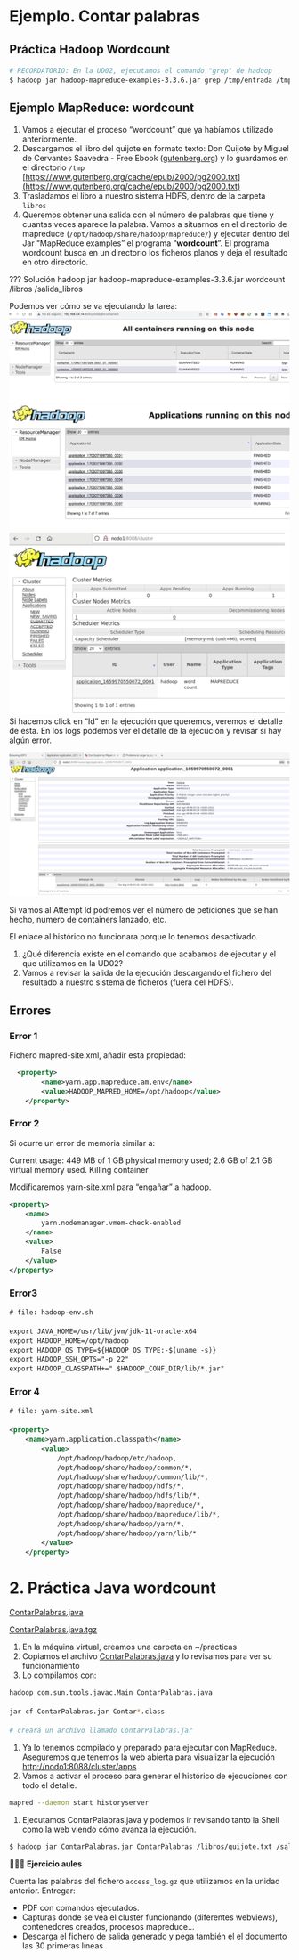 # Ejemplo. Contar palabras

## Práctica Hadoop Wordcount

```bash
# RECORDATORIO: En la UD02, ejecutamos el comando "grep" de hadoop
$ hadoop jar hadoop-mapreduce-examples-3.3.6.jar grep /tmp/entrada /tmp/salida/ 'kms'
```

## **Ejemplo MapReduce: wordcount**

1. Vamos a ejecutar el proceso “wordcount” que ya habíamos utilizado anteriormente.
2. Descargamos el libro del quijote en formato texto: Don Quijote by Miguel de Cervantes Saavedra - Free Ebook ([gutenberg.org](http://gutenberg.org/)) y lo guardamos en el directorio `/tmp`
   [https://www.gutenberg.org/cache/epub/2000/pg2000.txt](https://www.gutenberg.org/cache/epub/2000/pg2000.txt)
3. Trasladamos el libro a nuestro sistema HDFS, dentro de la carpeta `libros`
4. Queremos obtener una salida con el número de palabras que tiene y cuantas veces aparece la palabra. Vamos a situarnos en el directorio de mapreduce (`/opt/hadoop/share/hadoop/mapreduce/`) y ejecutar dentro del Jar “MapReduce examples” el programa “**wordcount**”.
El programa wordcount busca en un directorio los ficheros planos y deja el resultado en otro directorio.

??? Solución
	hadoop jar hadoop-mapreduce-examples-3.3.6.jar wordcount /libros /salida_libros 


Podemos ver cómo se va ejecutando la tarea:
![](<./images/3.contar4.png>)
![](<./images/3.contar1.png>)
![](<./images/3.contar2.png>)
Si hacemos click en “Id” en la ejecución que queremos, veremos el detalle de esta. En los logs podemos ver el detalle de la ejecución y revisar si hay algún error.

![](<./images/3.contar3.png>)

Si vamos al Attempt Id podremos ver el número de peticiones que se han hecho, numero de containers lanzado, etc.

El enlace al histórico no funcionara porque lo tenemos desactivado.


1. ¿Qué diferencia existe en el comando que acabamos de ejecutar y el que utilizamos en la UD02?
2. Vamos a revisar la salida de la ejecución descargando el fichero del resultado a nuestro sistema de ficheros (fuera del HDFS).

## Errores

### Error 1

Fichero mapred-site.xml, añadir esta propiedad:

```xml
  <property>
   		<name>yarn.app.mapreduce.am.env</name>
   		<value>HADOOP_MAPRED_HOME=/opt/hadoop</value>
	</property>
```

### Error 2

Si ocurre un error de memoria similar a:

Current usage: 449 MB of 1 GB physical memory used; 2.6 GB of 2.1 GB virtual memory used. Killing container

Modificaremos yarn-site.xml para “engañar” a hadoop.

```xml
<property>
	<name>
		yarn.nodemanager.vmem-check-enabled
	</name>
	<value>
		False
	</value>
</property>
```

### Error3

```xml
# file: hadoop-env.sh

export JAVA_HOME=/usr/lib/jvm/jdk-11-oracle-x64
export HADOOP_HOME=/opt/hadoop
export HADOOP_OS_TYPE=${HADOOP_OS_TYPE:-$(uname -s)}
export HADOOP_SSH_OPTS="-p 22"
export HADOOP_CLASSPATH+=" $HADOOP_CONF_DIR/lib/*.jar"
```

### Error 4

```xml
# file: yarn-site.xml

<property>
    <name>yarn.application.classpath</name>
		<value>
			/opt/hadoop/hadoop/etc/hadoop,
			/opt/hadoop/share/hadoop/common/*,
			/opt/hadoop/share/hadoop/common/lib/*,
			/opt/hadoop/share/hadoop/hdfs/*,
			/opt/hadoop/share/hadoop/hdfs/lib/*,
			/opt/hadoop/share/hadoop/mapreduce/*,
			/opt/hadoop/share/hadoop/mapreduce/lib/*,
			/opt/hadoop/share/hadoop/yarn/*,
			/opt/hadoop/share/hadoop/yarn/lib/*
		</value>
 	</property>
```

# 2. Práctica Java wordcount

[ContarPalabras.java](<./UD03 3 Contar palabras fffe913de6c48141ab5ce02580760d71/ContarPalabras.java>)

[ContarPalabras.java.tgz](<./UD03 3 Contar palabras fffe913de6c48141ab5ce02580760d71/ContarPalabras.java.tgz>)

1. En la máquina virtual, creamos una carpeta en ~/practicas
2. Copiamos el archivo [ContarPalabras.java](http://ContarPalabras.java) y lo revisamos para ver su funcionamiento
3. Lo compilamos con:

```bash
hadoop com.sun.tools.javac.Main ContarPalabras.java

jar cf ContarPalabras.jar Contar*.class

# creará un archivo llamado ContarPalabras.jar
```

1. Ya lo tenemos compilado y preparado para ejecutar con MapReduce. Aseguremos que tenemos la web abierta para visualizar la ejecución [http://nodo1:8088/cluster/apps](http://nodo1:8088/cluster/apps)
2. Vamos a activar el proceso para generar el histórico de ejecuciones con todo el detalle.

```bash
mapred --daemon start historyserver
```

1. Ejecutamos ContarPalabras.java y podemos ir revisando tanto la Shell como la web viendo cómo avanza la ejecución. 

```bash
$ hadoop jar ContarPalabras.jar ContarPalabras /libros/quijote.txt /salida_libros2
```

🧑🏼‍🎓 **Ejercicio aules**

Cuenta las palabras del fichero `access_log.gz` que utilizamos en la unidad anterior.
Entregar:
* PDF con comandos ejecutados.
* Capturas donde se vea el cluster funcionando (diferentes webviews), contenedores creados, procesos mapreduce...
* Descarga el fichero de salida generado y pega también el el documento las 30 primeras líneas
